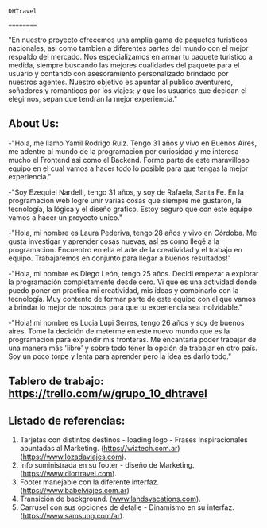                                                                              DHTravel
                                                                             ========

"En nuestro proyecto ofrecemos una amplia gama de paquetes turisticos nacionales, asi como tambien a diferentes partes del mundo con el mejor respaldo del mercado. 
Nos especializamos en armar tu paquete turistico a medida, siempre buscando las mejores cualidades del paquete para el usuario y contando con asesoramiento personalizado brindado por nuestros agentes.
Nuestro objetivo es apuntar al publico aventurero, soñadores y romanticos por los viajes; y que los usuarios que  decidan el elegirnos, sepan que tendran la mejor experiencia."

About Us:
---------
-"Hola, me llamo Yamil Rodrigo Ruiz. Tengo 31 años y vivo en Buenos Aires, me adentre al mundo de la programacion por curiosidad y me interesa mucho el Frontend asi como el Backend. Formo parte de este maravilloso equipo en el cual vamos a hacer todo lo posible para que tengas la mejor experiencia." 

 -"Soy Ezequiel Nardelli, tengo 31 años, y soy de Rafaela, Santa Fe. En la programacion web logre unir varias cosas que siempre me gustaron, la tecnología, la lógica y el diseño grafico. Estoy seguro que con este equipo vamos a hacer un proyecto unico."

-"Hola, mi nombre es Laura Pederiva, tengo 28 años y vivo en Córdoba. Me gusta investigar y aprender cosas nuevas, así es como llegé a la programación. Encuentro en ella el arte de la creatividad y el trabajo en equipo. Trabajaremos en conjunto para llegar a buenos resultados!"

-"Hola, mi nombre es Diego León, tengo 25 años. Decidi empezar a explorar la programación completamente desde cero. Vi que es una actividad donde puedo poner en practica mi creatividad, mis ideas y combinarlo con la tecnología. Muy contento de formar parte de este equipo con el que vamos a brindar lo mejor de nosotros para que tu experiencia sea inolvidable."

-"Hola! mi nombre es Lucia Lupi Serres, tengo 26 años y soy de buenos aires. Tome la decición de meterme en este nuevo mundo que es la programación para expandir mis fronteras. Me encantaría poder trabajar de una manera más 'libre' y sobre todo tener la opción de trabajar en otro país. Soy un poco torpe y lenta para aprender pero la idea es darlo todo."



Tablero de trabajo: https://trello.com/w/grupo_10_dhtravel
-------------------

Listado de referencias:
-----------------------
1) Tarjetas con distintos destinos - loading logo - Frases inspiracionales apuntadas al Marketing.
(https://wiztech.com.ar)
(https://www.lozadaviajes.com).
2) Info suministrada en su footer - diseño de Marketing.
(https://www.dlortravel.com).
3) Footer manejable con la diferente interfaz.
(https://www.babelviajes.com.ar)
4) Transición de background.
(www.landsvacations.com).
5) Carrusel con sus opciones de detalle - Dinamismo en su interfaz.
(https://www.samsung.com/ar).
